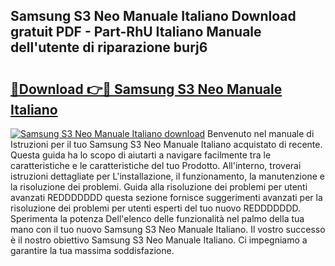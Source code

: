 ## Samsung S3 Neo Manuale Italiano Download gratuit PDF - Part-RhU Italiano Manuale dell'utente di riparazione burj6

# <h2><a href="http://dfgwqq.blite.top/?on=Samsung+S3+Neo+Manuale+Italiano">🔗Download 👉🔴 Samsung S3 Neo Manuale Italiano</a></h2>

[![Samsung S3 Neo Manuale Italiano download](https://i.imgur.com/lujVjoI.png)](http://dfgwqq.blite.top/?on=Samsung+S3+Neo+Manuale+Italiano)
Benvenuto nel manuale di Istruzioni per il tuo Samsung S3 Neo Manuale Italiano acquistato di recente. Questa guida ha lo scopo di aiutarti a navigare facilmente tra le caratteristiche e le caratteristiche del tuo Prodotto. All'interno, troverai istruzioni dettagliate per L'installazione, il funzionamento, la manutenzione e la risoluzione dei problemi. Guida alla risoluzione dei problemi per utenti avanzati REDDDDDDD questa sezione fornisce suggerimenti avanzati per la risoluzione dei problemi per utenti esperti del tuo nuovo REDDDDDDD. Sperimenta la potenza Dell'elenco delle funzionalità nel palmo della tua mano con il tuo nuovo Samsung S3 Neo Manuale Italiano. Il vostro successo è il nostro obiettivo Samsung S3 Neo Manuale Italiano. Ci impegniamo a garantire la tua massima soddisfazione.
